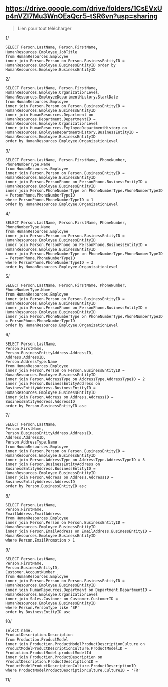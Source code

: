 ﻿
## https://drive.google.com/drive/folders/1CsEVxUp4nVZI7Mu3WnOEaQcr5-tSR6vn?usp=sharing

> Lien pour tout télécharger


1/ 

    SELECT Person.LastName, Person.FirstName, HumanResources.Employee.JobTitle 
    from HumanResources.Employee 
    inner join Person.Person on Person.BusinessEntityID = HumanResources.Employee.BusinessEntityID order by HumanResources.Employee.BusinessEntityID

2/

    SELECT Person.LastName, Person.FirstName, HumanResources.Employee.OrganizationLevel, HumanResources.EmployeeDepartmentHistory.StartDate
    from HumanResources.Employee 
    inner join Person.Person on Person.BusinessEntityID = HumanResources.Employee.BusinessEntityID 
    inner join HumanResources.Department on HumanResources.Department.DepartmentID = HumanResources.Employee.OrganizationLevel
    inner join HumanResources.EmployeeDepartmentHistory on HumanResources.EmployeeDepartmentHistory.BusinessEntityID = HumanResources.Employee.BusinessEntityID
    order by HumanResources.Employee.OrganizationLevel

3/

    SELECT Person.LastName, Person.FirstName, PhoneNumber, PhoneNumberType.Name
    from HumanResources.Employee 
    inner join Person.Person on Person.BusinessEntityID = HumanResources.Employee.BusinessEntityID 
    inner join Person.PersonPhone on PersonPhone.BusinessEntityID = HumanResources.Employee.BusinessEntityID
    inner join Person.PhoneNumberType on PhoneNumberType.PhoneNumberTypeID = PersonPhone.PhoneNumberTypeID
    where PersonPhone.PhoneNumberTypeID = 1
    order by HumanResources.Employee.OrganizationLevel

4/

    SELECT Person.LastName, Person.FirstName, PhoneNumber, PhoneNumberType.Name
    from HumanResources.Employee 
    inner join Person.Person on Person.BusinessEntityID = HumanResources.Employee.BusinessEntityID 
    inner join Person.PersonPhone on PersonPhone.BusinessEntityID = HumanResources.Employee.BusinessEntityID
    inner join Person.PhoneNumberType on PhoneNumberType.PhoneNumberTypeID = PersonPhone.PhoneNumberTypeID
    where PersonPhone.PhoneNumberTypeID = 3
    order by HumanResources.Employee.OrganizationLevel

5/

    SELECT Person.LastName, Person.FirstName, PhoneNumber, PhoneNumberType.Name
    from HumanResources.Employee 
    inner join Person.Person on Person.BusinessEntityID = HumanResources.Employee.BusinessEntityID 
    inner join Person.PersonPhone on PersonPhone.BusinessEntityID = HumanResources.Employee.BusinessEntityID
    inner join Person.PhoneNumberType on PhoneNumberType.PhoneNumberTypeID = PersonPhone.PhoneNumberTypeID
    order by HumanResources.Employee.OrganizationLevel

6/

    SELECT Person.LastName, 
    Person.FirstName,
    Person.BusinessEntityAddress.AddressID,
    Address.AddressID,
    Person.AddressType.Name
    from HumanResources.Employee 
    inner join Person.Person on Person.BusinessEntityID = HumanResources.Employee.BusinessEntityID 
    inner join Person.AddressType on AddressType.AddressTypeID = 2
    inner join Person.BusinessEntityAddress on BusinessEntityAddress.BusinessEntityID = HumanResources.Employee.BusinessEntityID
    inner join Person.Address on Address.AddressID = BusinessEntityAddress.AddressID
    order by Person.BusinessEntityID asc

7/

    SELECT Person.LastName, 
    Person.FirstName,
    Person.BusinessEntityAddress.AddressID,
    Address.AddressID,
    Person.AddressType.Name
    from HumanResources.Employee 
    inner join Person.Person on Person.BusinessEntityID = HumanResources.Employee.BusinessEntityID 
    inner join Person.AddressType on AddressType.AddressTypeID = 3
    inner join Person.BusinessEntityAddress on BusinessEntityAddress.BusinessEntityID = HumanResources.Employee.BusinessEntityID
    inner join Person.Address on Address.AddressID = BusinessEntityAddress.AddressID
    order by Person.BusinessEntityID asc

8/

    SELECT Person.LastName, 
    Person.FirstName,
    EmailAddress.EmailAddress
    from HumanResources.Employee 
    inner join Person.Person on Person.BusinessEntityID = HumanResources.Employee.BusinessEntityID 
    inner join Person.EmailAddress on EmailAddress.BusinessEntityID = HumanResources.Employee.BusinessEntityID
    where Person.EmailPromotion > 1

9/

    SELECT Person.LastName, 
    Person.FirstName,
    Person.BusinessEntityID,
    Customer.AccountNumber
    from HumanResources.Employee 
    inner join Person.Person on Person.BusinessEntityID = HumanResources.Employee.BusinessEntityID 
    inner join HumanResources.Department on Department.DepartmentID = HumanResources.Employee.OrganizationLevel
    inner join Sales.Customer on Customer.CustomerID = HumanResources.Employee.BusinessEntityID
    where Person.PersonType like 'SP'
    order by BusinessEntityID asc

10/

    select name,
    ProductDescription.Description
    from Production.ProductModel
    inner join Production.ProductModelProductDescriptionCulture on ProductModelProductDescriptionCulture.ProductModelID = Production.ProductModel.productModelId
    inner join Production.ProductDescription on ProductDescription.ProductDescriptionID = ProductModelProductDescriptionCulture.ProductDescriptionID
    where ProductModelProductDescriptionCulture.CultureID = 'FR'

11/



